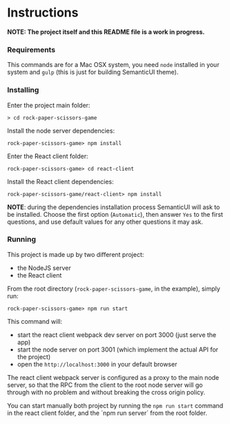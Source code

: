 # Instructions

**NOTE: The project itself and this README file is a work in progress.**

### Requirements

This commands are for a Mac OSX system, you need `node` installed in your system and `gulp` (this is just for building SemanticUI theme).

### Installing

Enter the project main folder:

```
> cd rock-paper-scissors-game
```

Install the node server dependencies:

```
rock-paper-scissors-game> npm install
```

Enter the React client folder:

```
rock-paper-scissors-game> cd react-client
```

Install the React client dependencies:


```
rock-paper-scissors-game/react-client> npm install
```

**NOTE**: during the dependencies installation process SemanticUI will ask to be installed. Choose the first option (`Automatic`), then answer `Yes` to the first questions, and use default values for any other questions it may ask.

### Running

This project is made up by two different project:

* the NodeJS server
* the React client

From the root directory (`rock-paper-scissors-game`, in the example), simply run:

```
rock-paper-scissors-game> npm run start
```

This command will:

* start the react client webpack dev server on port 3000 (just serve the app)
* start the node server on port 3001 (which implement the actual API for the project)
* open the `http://localhost:3000` in your default browser

The react client webpack server is configured as a proxy to the main node server, so that the RPC from the client to the root node server will go through with no problem and without breaking the cross origin policy.

You can start manually both project by running the `npm run start` command in the react client folder, and the ´npm run server´ from the root folder.
